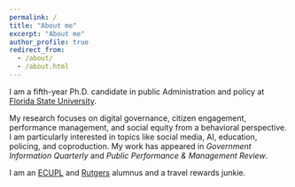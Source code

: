 ```yaml
---
permalink: /
title: "About me"
excerpt: "About me"
author_profile: true
redirect_from: 
  - /about/
  - /about.html
---
```


I am a fifth-year Ph.D. candidate in public Administration and policy at [Florida State University](https://coss.fsu.edu/askew/). 

My research focuses on digital governance, citizen engagement, performance management, and social equity from a behavioral perspective. I am particularly interested in topics like social media, AI, education, policing, and coproduction. My work has appeared in _Government Information Quarterly_ and _Public Performance & Management Review_.

I am an [ECUPL](https://www.ecupl.edu.cn/) and [Rutgers](https://spaa.newark.rutgers.edu/) alumnus and a travel rewards junkie.
